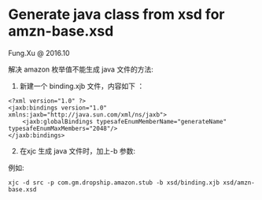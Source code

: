 Generate java class from xsd for amzn-base.xsd
====

Fung.Xu @ 2016.10

解决 amazon 枚举值不能生成 java 文件的方法:

1. 新建一个 binding.xjb 文件，内容如下 ：

```
<?xml version="1.0" ?>
<jaxb:bindings version="1.0" xmlns:jaxb="http://java.sun.com/xml/ns/jaxb">
    <jaxb:globalBindings typesafeEnumMemberName="generateName" typesafeEnumMaxMembers="2048"/>
</jaxb:bindings>
```

2. 在xjc 生成 java 文件时，加上-b 参数:

例如:  

```
xjc -d src -p com.gm.dropship.amazon.stub -b xsd/binding.xjb xsd/amzn-base.xsd
```